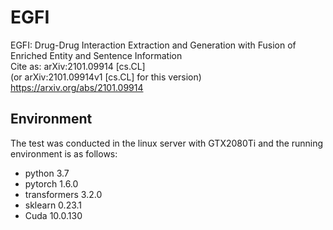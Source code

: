 # EGFI
EGFI: Drug-Drug Interaction Extraction and Generation with Fusion of Enriched Entity and Sentence Information  
Cite as:	arXiv:2101.09914 [cs.CL]  
         (or arXiv:2101.09914v1 [cs.CL] for this version)  
https://arxiv.org/abs/2101.09914
## Environment
The test was conducted in the linux server with GTX2080Ti and the running environment is as follows:
* python 3.7
* pytorch 1.6.0
* transformers 3.2.0
* sklearn 0.23.1
* Cuda 10.0.130
